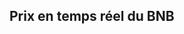## Prix en temps réel du BNB

<iframe srcdoc='<!DOCTYPE html>
<html lang="fr">
<head>
    <meta charset="UTF-8">
    <meta name="viewport" content="width=device-width, initial-scale=1.0">
    <style>
        body {
            margin: 0;
            padding: 0;
            overflow: hidden;
        }
    </style>
    <script src="https://widgets.coingecko.com/gecko-coin-price-static-headline-widget.js"></script>
</head>
<body>
    <gecko-coin-price-static-headline-widget locale="fr" dark-mode="true" coin-ids="binancecoin" initial-currency="usd"></gecko-coin-price-static-headline-widget>
</body>
</html>' 
style="border: none; width: 100%; height: 100%;"></iframe>

## C'est quoi BNB ?

La crypto BNB, ou Binance Coin, est la cryptomonnaie native de la plateforme d'échange de cryptomonnaies Binance. Initialement lancée en 2017, BNB a été créée pour être utilisée comme un moyen de paiement pour les frais de transaction sur la plateforme Binance, offrant des réductions aux utilisateurs qui paient leurs frais avec cette monnaie.

Au fil du temps, BNB a évolué et est devenue une cryptomonnaie polyvalente, utilisée dans divers cas d'utilisation, notamment :

Frais de transaction réduits : Les utilisateurs peuvent payer des frais de trading sur Binance avec BNB à un tarif réduit.
Participation à des ventes de tokens : BNB peut être utilisé pour participer à des offres initiales de pièces (ICO) sur la plateforme Binance Launchpad.
Utilisation dans l'écosystème Binance : BNB est également utilisé dans d'autres services proposés par Binance, comme Binance Smart Chain, qui permet le développement d'applications décentralisées (dApps).
BNB est également négociée sur de nombreuses autres plateformes d'échange et a connu une croissance significative en termes de valeur et d'adoption.

[Site officiel](https://www.bnbchain.org)
